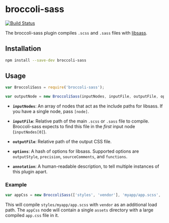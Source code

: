 # broccoli-sass

[![Build Status](https://travis-ci.org/joliss/broccoli-sass.svg?branch=master)](https://travis-ci.org/joliss/broccoli-sass)

The broccoli-sass plugin compiles `.scss` and `.sass` files with
[libsass](https://github.com/hcatlin/libsass).

## Installation

```bash
npm install --save-dev broccoli-sass
```

## Usage

```js
var BroccoliSass = require('broccoli-sass');

var outputNode = new BroccoliSass(inputNodes, inputFile, outputFile, options);
```

* **`inputNodes`**: An array of nodes that act as the include paths for
  libsass. If you have a single node, pass `[node]`.

* **`inputFile`**: Relative path of the main `.scss` or `.sass` file to compile.
  Broccoli-sass expects to find this file in the *first* input node
  (`inputNodes[0]`).

* **`outputFile`**: Relative path of the output CSS file.

* **`options`**: A hash of options for libsass. Supported options are
  `outputStyle`, `precision`, `sourceComments`, and `functions`.

* **`annotation`**: A human-readable description, to tell multiple instances of
  this plugin apart.

### Example

```js
var appCss = new BroccoliSass(['styles', 'vendor'], 'myapp/app.scss', 'assets/app.css');
```

This will compile `styles/myapp/app.scss` with `vendor` as an additional load
path. The `appCss` node will contain a single `assets` directory with
a large compiled `app.css` file in it.
